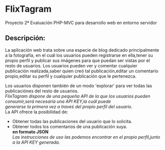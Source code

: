 # FlixTagram
Proyecto 2ª Evaluación PHP-MVC para desarrollo web en entorno servidor
<h2>Descripción:</h2>
La aplicación web trata sobre una especie de blog dedicado principalmente a la fotografía, en el cuál los usuarios pueden registrarse en ella,tener su propio perfil y publicar sus imágenes para que puedan ser vistas por el resto de usuarios.
Los usuarios pueden ver y comentar cualquier publicación realizada,saber quien creó tal publicación,editar un comentario propio,editar su perfil y cualquier publicación que le pertenezca.<br>

Los usuarios disponen también de un modo 'explorar' para ver todas las publicaciónes del resto de usuarios.<br>
*FlixTagram dispone de una pequeña API de la que los usuarios pueden consumir,será necesaria una API KEY,la cuál puede<br> generarse la primera vez a traveś del propio perfil del usuario*.<br>
La API ofrece la posibilidad de:
- Obtener todas las publicaciones del usuario que lo solicita.
- Obtener todos los comentarios de una publicación suya.<br>
**en formato JSON**<br>
*Las instrucciones de uso las podemos encontrar en el propio perfil,junto a la API KEY generada.* 
